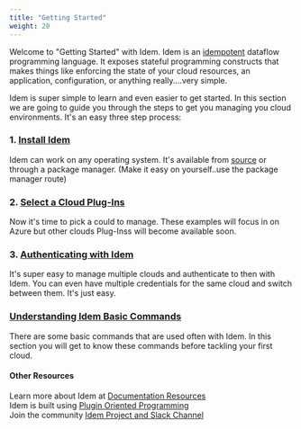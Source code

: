 ```yaml
---
title: "Getting Started"
weight: 20
---
```


Welcome to "Getting Started" with Idem. Idem is an [idempotent](/) dataflow programming language. It exposes stateful programming constructs that makes things like enforcing the state of your cloud resources, an application, configuration, or anything really....very simple.

Idem is super simple to learn and even easier to get started. In this section we are going to guide you through the steps to get you managing you cloud environments. It's an easy three step process:

### 1. [Install Idem](/Getting-Started/Install-Idem)
Idem can work on any operating system. It's available from [source](https://gitlab.com/saltstack/pop/idem) or through a package manager. (Make it easy on yourself..use the package manager route)

### 2. [Select a Cloud Plug-Ins](/Getting-Started/Cloud-Plug-Ins/)
Now it's time to pick a could to manage. These examples will focus in on Azure but other clouds Plug-Inss will become available soon.

### 3. [Authenticating with Idem](/Getting-Started/Authenticate)
It's super easy to manage multiple clouds and authenticate to then with Idem. You can even have multiple credentials for the same cloud and switch between them. It's just easy.

### [Understanding Idem Basic Commands](/Getting-Started/Basic-Commands)
There are some basic commands that are used often with Idem. In this section you will get to know these commands before tackling your first cloud.

#### Other Resources
Learn more about Idem at [Documentation Resources](/Documentation-Resources/)<br>
Idem is built using [Plugin Oriented Programming](https://melissahurdart.wixsite.com/idemproject/documentation)<br>
Join the community [Idem Project and Slack Channel](https://melissahurdart.wixsite.com/idemproject/community)
